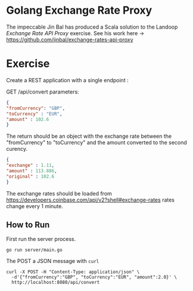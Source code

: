 # Golang Exchange Rate Proxy

The impeccable Jin Bal has produced a Scala solution to the Landoop
_Exchange Rate API Proxy_ exercise. See his work here -> https://github.com/jinbal/exchange-rates-api-proxy

# Exercise

Create a REST application with a single endpoint :

GET /api/convert
parameters:
```json
{
"fromCurrency": "GBP",
"toCurrency" : "EUR",
"amount" : 102.6
}
```

The return should be an object with the exchange rate between the "fromCurrency" to "toCurrency" and the amount converted to the second curency.

```json
{
"exchange" : 1.11,
"amount" : 113.886,
"original" : 102.6
}
```

The exchange rates should be loaded from https://developers.coinbase.com/api/v2?shell#exchange-rates rates change every 1 minute.

## How to Run

First run the server process.
```shell
go run server/main.go
```

The POST a JSON message with `curl`

```shell
curl -X POST -H "Content-Type: application/json" \
  -d'{"fromCurrency":"GBP", "toCurrency":"EUR", "amount":2.0}' \
  http://localhost:8080/api/convert

```
